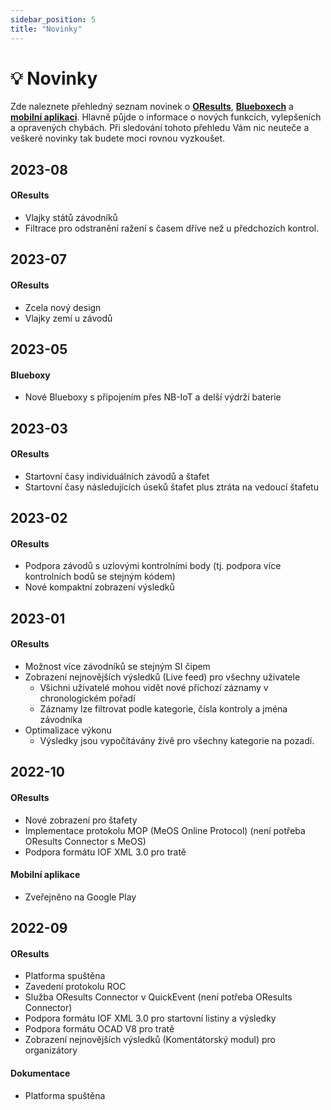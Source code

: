 ```yaml
---
sidebar_position: 5
title: "Novinky"
---
```


# 💡 Novinky

Zde naleznete přehledný seznam novinek o **[OResults](https://oresults.eu/)**, **[Blueboxech](./blueboxes/bluebox-units.md)** a **[mobilní aplikaci](./tutorials/bluebox-mobile.md)**. Hlavně půjde o informace o nových funkcích, vylepšeních a opravených chybách. Při sledování tohoto přehledu Vám nic neuteče a veškeré novinky tak budete moci rovnou vyzkoušet.

## 2023-08

#### OResults

- Vlajky států závodníků
- Filtrace pro odstranění ražení s časem dříve než u předchozích kontrol.

## 2023-07

#### OResults

- Zcela nový design
- Vlajky zemí u závodů

## 2023-05

#### Blueboxy

- Nové Blueboxy s připojením přes NB-IoT a delší výdrží baterie

## 2023-03

#### OResults

- Startovní časy individuálních závodů a štafet
- Startovní časy následujících úseků štafet plus ztráta na vedoucí štafetu

## 2023-02

#### OResults

- Podpora závodů s uzlovými kontrolními body (tj. podpora více kontrolních bodů se stejným kódem)
- Nové kompaktní zobrazení výsledků

## 2023-01

#### OResults

- Možnost více závodníků se stejným SI čipem
- Zobrazení nejnovějších výsledků (Live feed) pro všechny uživatele
    - Všichni uživatelé mohou vidět nové příchozí záznamy v chronologickém pořadí
    - Záznamy lze filtrovat podle kategorie, čísla kontroly a jména závodníka
- Optimalizace výkonu
   - Výsledky jsou vypočítávány živě pro všechny kategorie na pozadí.

## 2022-10

#### OResults

- Nové zobrazení pro štafety
- Implementace protokolu MOP (MeOS Online Protocol) (není potřeba OResults Connector s MeOS)
- Podpora formátu IOF XML 3.0 pro tratě

#### Mobilní aplikace

- Zveřejněno na Google Play

## 2022-09

#### OResults

- Platforma spuštěna
- Zavedení protokolu ROC
- Služba OResults Connector v QuickEvent (není potřeba OResults Connector)
- Podpora formátu IOF XML 3.0 pro startovní listiny a výsledky
- Podpora formátu OCAD V8 pro tratě
- Zobrazení nejnovějších výsledků (Komentátorský modul) pro organizátory

#### Dokumentace
- Platforma spuštěna